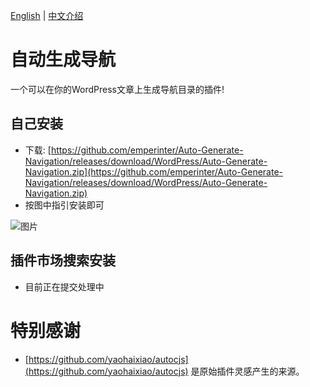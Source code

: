[English](README.md) | [中文介绍](READEME_cn.md)

# 自动生成导航

一个可以在你的WordPress文章上生成导航目录的插件!

## 自己安装

- 下载: [https://github.com/emperinter/Auto-Generate-Navigation/releases/download/WordPress/Auto-Generate-Navigation.zip](https://github.com/emperinter/Auto-Generate-Navigation/releases/download/WordPress/Auto-Generate-Navigation.zip)
- 按图中指引安装即可

![图片](https://user-images.githubusercontent.com/20177836/166665366-08b68697-0c32-4131-a851-d27cef78175b.png)

## 插件市场搜索安装

- 目前正在提交处理中

# 特别感谢

- [https://github.com/yaohaixiao/autocjs](https://github.com/yaohaixiao/autocjs) 是原始插件灵感产生的来源。
